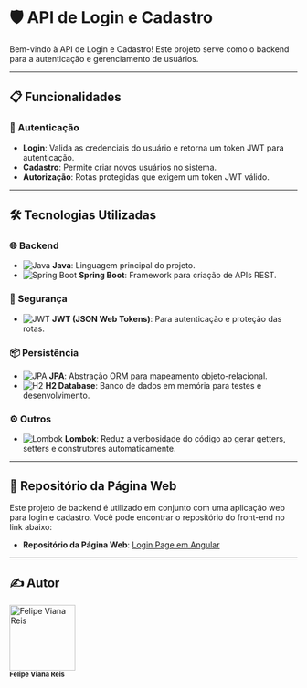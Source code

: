 # 🛡️ API de Login e Cadastro

Bem-vindo à API de Login e Cadastro! Este projeto serve como o backend para a autenticação e gerenciamento de usuários.

---

## 📋 Funcionalidades

### 🔐 Autenticação
- **Login**: Valida as credenciais do usuário e retorna um token JWT para autenticação.
- **Cadastro**: Permite criar novos usuários no sistema.
- **Autorização**: Rotas protegidas que exigem um token JWT válido.

---

## 🛠️ Tecnologias Utilizadas

### 🌐 Backend
- ![Java](https://img.shields.io/badge/Java-007396?style=flat-square&logo=java&logoColor=white) **Java**: Linguagem principal do projeto.
- ![Spring Boot](https://img.shields.io/badge/Spring%20Boot-6DB33F?style=flat-square&logo=spring-boot&logoColor=white) **Spring Boot**: Framework para criação de APIs REST.

### 🔐 Segurança
- ![JWT](https://img.shields.io/badge/JWT-000000?style=flat-square&logo=jsonwebtokens&logoColor=white) **JWT (JSON Web Tokens)**: Para autenticação e proteção das rotas.

### 📦 Persistência
- ![JPA](https://img.shields.io/badge/JPA-59666C?style=flat-square&logoColor=white) **JPA**: Abstração ORM para mapeamento objeto-relacional.
- ![H2](https://img.shields.io/badge/H2-003B57?style=flat-square&logo=h2&logoColor=white) **H2 Database**: Banco de dados em memória para testes e desenvolvimento.

### ⚙️ Outros
- ![Lombok](https://img.shields.io/badge/Lombok-4C9A2A?style=flat-square&logo=java&logoColor=white) **Lombok**: Reduz a verbosidade do código ao gerar getters, setters e construtores automaticamente.

---

## 📄 Repositório da Página Web

Este projeto de backend é utilizado em conjunto com uma aplicação web para login e cadastro. Você pode encontrar o repositório do front-end no link abaixo:

- **Repositório da Página Web**: [Login Page em Angular](https://github.com/Felps3296/login-page-Angular-SpringBoot-FrontEnd)

---

<h2>✍️ Autor</h2>

<a href="https://github.com/Felps3296">
  <img loading="lazy" src="https://avatars.githubusercontent.com/u/64935845?v=4" width="115" alt="Felipe Viana Reis">
</a>
<br>
<sub><b>Felipe Viana Reis</b></sub>
<br>


